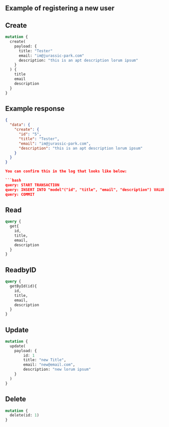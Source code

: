 ## Example of registering a new user

## Create

```graphql
mutation {
  create(
    payload: {
      title: "Tester"
      email: "im@jurassic-park.com"
      description: "this is an apt description lorum ipsum"
    }
  ) {
    title
    email
    description
  }
}
```

## Example response

```json
{
  "data": {
    "create": {
      "id": "5",
      "title": "Tester",
      "email": "im@jurassic-park.com",
      "description": "this is an apt description lorum ipsum"
    }
  }
}

You can confirm this in the log that looks like below:

```bash
query: START TRANSACTION
query: INSERT INTO "model"("id", "title", "email", "description") VALUES ($1, $2, $3, $4) RETURNING "id" -- PARAMETERS: ["Tester","im@jurassic-park.com", "this is an apt description lorum ipsum"]
query: COMMIT
```

## Read
```graphql
query {
  get{
    id,
    title,
    email,
    description
  }
}
```

## ReadbyID
```graphql
query {
  getById(id){
    id,
    title,
    email,
    description
  }
}
```

## Update
```graphql
mutation {
  update(
    payload: {
        id: 1
        title: "new Title", 
        email: "new@email.com", 
        description: "new lorum ipsum"
    }
  )
}
```

## Delete
```graphql
mutation {
  delete(id: 1)
}
```
